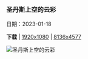### 圣丹斯上空的云彩

日期：2023-01-18

**下载**  |  [1920x1080](https://cn.bing.com/th?id=OHR.SFFParkCity_ZH-CN6707019061_1920x1080.jpg)  |  [8136x4577](https://cn.bing.com/th?id=OHR.SFFParkCity_ZH-CN6707019061_UHD.jpg)

![圣丹斯上空的云彩](https://cn.bing.com/th?id=OHR.SFFParkCity_ZH-CN6707019061_1920x1080.jpg "帕克城, 美国犹他州 (© Kruck20/Getty Images)")

